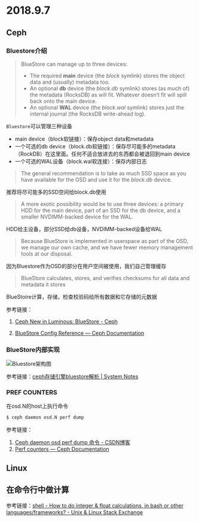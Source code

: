 # 2018.9.7

## Ceph

### Bluestore介绍

> BlueStore can manage up to three devices:
>
> - The required **main** device (the *block* symlink) stores the object data and (usually) metadata too.
> - An optional **db** device (the *block.db* symlink) stores (as much of) the metadata (RocksDB) as will fit.  Whatever doesn’t fit will spill back onto the main device.
> - An optional **WAL** device (the *block.wal* symlink) stores just the internal journal (the RocksDB write-ahead log).

`Bluestore`可以管理三种设备

* main device（block软链接）：保存object data和metadata
* 一个可选的db device（block.db软链接）：保存尽可能多的metadata（RockDB）在这里面。任何不适合放进去的东西都会被退回到main device
* 一个可选的WAL设备（block.wal软连接）：保存内部日志

> The general recommendation is to take as much SSD space as you have available for the OSD and use it for the *block.db* device. 

推荐将尽可能多的SSD空间给block.db使用

>  A more exotic possibility would be to use three devices: a primary HDD for the main device, part of an SSD for the db device, and a smaller NVDIMM-backed device for the WAL.

HDD给主设备，部分SSD给db设备，NVDIMM-backed设备给WAL

> Because BlueStore is implemented in userspace as part of the OSD, we manage our own cache, and we have fewer memory management tools at our disposal.

因为Bluestore作为OSD的部分在用户空间被使用，我们自己管理缓存

> BlueStore calculates, stores, and verifies checksums for all data and metadata it stores

BlueStoire计算，存储，检查校验码给所有数据和它存储的元数据

参考链接：

1. [Ceph New in Luminous: BlueStore - Ceph](https://ceph.com/community/new-luminous-bluestore/)

2. [BlueStore Config Reference — Ceph Documentation](http://docs.ceph.com/docs/master/rados/configuration/bluestore-config-ref/#devices)

### BlueStore内部实现

![Bluestore架构图](https://ws2.sinaimg.cn/large/006NGwI5ly1fv0umsr30pj30pj0bwglu.jpg)

参考链接：[ceph存储引擎bluestore解析 | System Notes](http://www.sysnote.org/2016/08/19/ceph-bluestore/)

### PREF COUNTERS

在osd.N的host上执行命令

```bash
$ ceph daemon osd.N perf dump
```

参考链接：

1. [Ceph daemon osd perf dump 命令 - CSDN博客](https://blog.csdn.net/c744402859/article/details/53223412)
2. [Perf counters — Ceph Documentation](http://docs.ceph.com/docs/master/dev/perf_counters/?highlight=perf%20dump)

## Linux

## 在命令行中做计算

参考链接：[shell - How to do integer & float calculations, in bash or other languages/frameworks? - Unix & Linux Stack Exchange](https://unix.stackexchange.com/questions/40786/how-to-do-integer-float-calculations-in-bash-or-other-languages-frameworks)